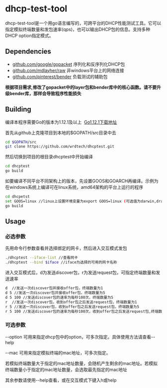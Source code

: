 dhcp-test-tool
=======
dhcp-test-tool是一个用go语言编写的，可跨平台的DHCP性能测试工具。它可以指定模拟终端数量和发包速率(qps)，也可以输出DHCP包的信息。支持多种DHCP option指定模式。

## Dependencies

* [github.com/google/gopacket](https://github.com/google/gopacket) 序列化和反序列化DHCP包
* [github.com/mdlayher/raw](https://github.com/mdlayher/raw) 非windows平台上的网络连接
* [github.com/pinterest/bender](https://github.com/pinterest/bender) 负载测试的辅助包

**根据项目需求,修改了gopacket中的layer包和bender库中的核心函数。请不要升级bender库，那样会导致程序性能损失**
  
## Building

编译本程序需要Go的版本为1.12.1及以上&nbsp;&nbsp;[Go1.12.1下载地址](https://golang.org/dl/)


首先从github上克隆项目到本地的$GOPATH/src目录中去
```sh
cd $GOPATH/src
git clone https://github.com/wrdtech/dhcptest.git
```

然后切换到项目的根目录dhcptest中开始编译
```sh
cd dhcptest
go build
```
如要编译不同平台不同架构上的版本，先设置GOOS和GOARCH再编译。示例为在windows系统上编译可在linux系统，amd64架构的平台上运行的程序
```sh 
cd dhcpetst
set GOOS=linux //linux上设置环境变量为export GOOS=linux (可选值为darwin,dragonfly,freebsd,netbsd,openbsd)
go build
```

## Usage

### **必选参数**
先用命令行参数查看并选择绑定的网卡，然后进入交互模式发包
```sh 
./dhcptest --iface-list //查看网卡
./dhcptest --bind $iface //iface为选择的可用的网卡名称
```
进入交互模式后，d为发送discover包，r为发送request包，可指定终端数量和发送速率
```sh 
d  //发送一次discover包并接收offer包，终端数量为1
d 5 //发送一次discover包并接收offer包，终端数量为5
d 5 100 //发送discover包的速率为每秒100次，终端数量为5
r  //发送一次discover包，收到offer包之后发送request包，终端数量为1
r 5 //发送一次discover包，收到offer包之后发送request包，终端数量为5
r 5 100 //发送discover包的速率为每秒100次，收到offer包之后发送request包,终端数量为5
```

### **可选参数**
--option 可用来指定dhcp包中的option，可多次指定。具体使用方法请查看--help

--mac    可用来指定模拟终端的mac地址，可多次指定。

若模拟终端数量大于指定的mac地址数量，会随机产生剩余的mac地址。若模拟终端数量小于指定的mac地址数量，会选取最先指定的mac地址

其余参数请使用--help查看，或在交互模式下键入h或help
